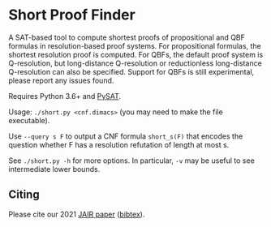 # Short Proof Finder

A SAT-based tool to compute shortest proofs of propositional and QBF formulas in resolution-based proof systems.
For propositional formulas, the shortest resolution proof is computed.
For QBFs, the default proof system is Q-resolution, but long-distance Q-resolution or reductionless long-distance Q-resolution can also be specified.
Support for QBFs is still experimental, please report any issues found.

Requires Python 3.6+ and [PySAT](https://pysathq.github.io/).

Usage: `./short.py <cnf.dimacs>` (you may need to make the file executable).

Use `--query s F` to output a CNF formula `short_s(F)` that encodes the question whether F has a resolution refutation of length at most s.

See `./short.py -h` for more options. In particular, `-v` may be useful to see intermediate lower bounds.

## Citing

Please cite our 2021 [JAIR paper](https://jair.org/index.php/jair/article/view/12589) ([bibtex](https://dblp.org/rec/journals/jair/PeitlS21.html?view=bibtex)).
